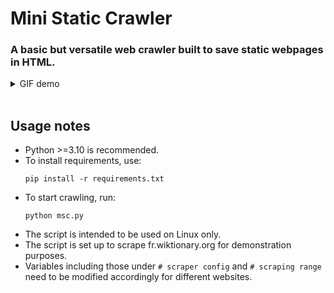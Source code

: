 Mini Static Crawler
===========================================
### A basic but versatile web crawler built to save static webpages in HTML.
<details>
  <summary>GIF demo</summary>
  
  https://ptpimg.me/l48mm0.gif
  ![demo](https://camo.githubusercontent.com/9cc1f513b1c9a90511723366ca210e224dcbe241592556bb96c71678488bc1e6/68747470733a2f2f707470696d672e6d652f6c34386d6d302e676966)
</details>
<br>

Usage notes
-----------------------------
* Python >=3.10 is recommended.
* To install requirements, use:
  ```properties
  pip install -r requirements.txt
* To start crawling, run:
  ```properties
  python msc.py
* The script is intended to be used on Linux only.
* The script is set up to scrape fr.wiktionary.org for demonstration purposes.
* Variables including those under `# scraper config` and `# scraping range` need to be modified accordingly for different websites.
